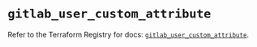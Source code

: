# `gitlab_user_custom_attribute`

Refer to the Terraform Registry for docs: [`gitlab_user_custom_attribute`](https://registry.terraform.io/providers/gitlabhq/gitlab/16.11.0/docs/resources/user_custom_attribute).
